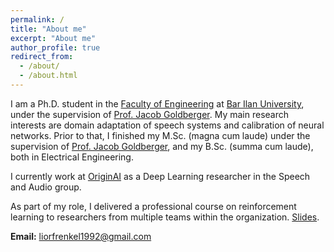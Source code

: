 ```yaml
---
permalink: /
title: "About me"
excerpt: "About me"
author_profile: true
redirect_from: 
  - /about/
  - /about.html
---
```


I am a Ph.D. student in the [Faculty of Engineering](https://engineering.biu.ac.il/en) at [Bar Ilan University](https://www.biu.ac.il/en), under the supervision of [Prof. Jacob Goldberger](http://www.eng.biu.ac.il/goldbej/). My main research interests are domain adaptation of speech systems and calibration of neural networks. Prior to that, I finished my M.Sc. (magna cum laude) under the supervision of [Prof. Jacob Goldberger](http://www.eng.biu.ac.il/goldbej/), and my B.Sc. (summa cum laude), both in Electrical Engineering.

I currently work at [OriginAI](https://il.linkedin.com/company/originai) as a Deep Learning researcher in the Speech and Audio group.

As part of my role, I delivered a professional course on reinforcement learning to researchers from multiple teams within the organization. [Slides](https://www.dropbox.com/scl/fo/vasp7sfxtcbw4yrzqf9a6/AH-2J5zj4V0sc78EzQw_o1g?rlkey=ndoz3a5goybhgz88d6qd2417d&st=h1tyjux4&dl=0).


**Email:** liorfrenkel1992@gmail.com



